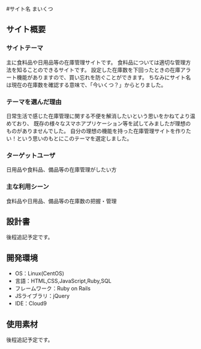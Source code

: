  #サイト名 
まいくつ

## サイト概要
### サイトテーマ
主に食料品や日用品等の在庫管理サイトです。
食料品については適切な管理方法を知ることのできるサイトです。
設定した在庫数を下回ったときの在庫アラート機能がありますので、買い忘れを防ぐことができます。
ちなみにサイト名は現在の在庫数を確認する意味で、「今いくつ？」からとりました。

### テーマを選んだ理由
日常生活で感じた在庫管理に関する不便を解消したいという思いをかねてより温めており、
既存の様々なスマホアプリケーション等を試してみましたが理想のものがありませんでした。
自分の理想の機能を持った在庫管理サイトを作りたい！という思いのもとにこのテーマを選定しました。

### ターゲットユーザ
日用品や食料品、備品等の在庫管理がしたい方

### 主な利用シーン
食料品や日用品、備品等の在庫数の把握・管理


## 設計書
後程追記予定です。

## 開発環境
- OS：Linux(CentOS)
- 言語：HTML,CSS,JavaScript,Ruby,SQL
- フレームワーク：Ruby on Rails
- JSライブラリ：jQuery
- IDE：Cloud9

## 使用素材
後程追記予定です。